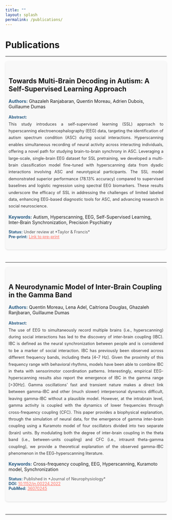 ```yaml
---
title: ""
layout: splash
permalink: /publications/
---
```


# Publications

---


<div class="section_pub">
  <h2 class="publication-title">Towards Multi-Brain Decoding in Autism: A Self-Supervised Learning Approach</h2>
  <p><strong>Authors:</strong> Ghazaleh Ranjabaran, Quentin Moreau, Adrien Dubois, Guillaume Dumas</p>

  <p class="abstract">
    <strong>Abstract:</strong><br>
    This study introduces a self-supervised learning (SSL) approach to hyperscanning electroencephalography (EEG) data, targeting the identification of autism spectrum condition (ASC) during social interactions. Hyperscanning enables simultaneous recording of neural activity across interacting individuals, offering a novel path for studying brain-to-brain synchrony in ASC. Leveraging a large-scale, single-brain EEG dataset for SSL pretraining, we developed a multi-brain classification model fine-tuned with hyperscanning data from dyadic interactions involving ASC and neurotypical participants. The SSL model demonstrated superior performance (78.13% accuracy) compared to supervised baselines and logistic regression using spectral EEG biomarkers. These results underscore the efficacy of SSL in addressing the challenges of limited labeled data, enhancing EEG-based diagnostic tools for ASC, and advancing research in social neuroscience.
  </p>

  <p><strong>Keywords:</strong> Autism, Hyperscanning, EEG, Self-Supervised Learning, Inter-Brain Synchronization, Precision Psychiatry</p>

  <p class="additional-info">
    <strong>Status:</strong> Under review at *Taylor & Francis*<br>
    <strong>Pre-print:</strong> <a href="https://doi.org/10.1101/2025.01.28.635297">Link to pre-print</a><br>
  </p>
</div>

---

<div class="section_pub">
  <h2 class="publication-title">A Neurodynamic Model of Inter-Brain Coupling in the Gamma Band</h2>
  <p><strong>Authors:</strong> Quentin Moreau, Lena Adel, Caitriona Douglas, Ghazaleh Ranjbaran, Guillaume Dumas</p>

  <p class="abstract">
    <strong>Abstract:</strong><br>
    The use of EEG to simultaneously record multiple brains (i.e., hyperscanning) during social interactions has led to the discovery of inter-brain coupling (IBC). IBC is defined as the neural synchronization between people and is considered to be a marker of social interaction. IBC has previously been observed across different frequency bands, including theta [4–7 Hz]. Given the proximity of this frequency range with behavioral rhythms, models have been able to combine IBC in theta with sensorimotor coordination patterns. Interestingly, empirical EEG-hyperscanning results also report the emergence of IBC in the gamma range [>30Hz]. Gamma oscillations’ fast and transient nature makes a direct link between gamma-IBC and other (much slower) interpersonal dynamics difficult, leaving gamma-IBC without a plausible model. However, at the intrabrain level, gamma activity is coupled with the dynamics of lower frequencies through cross-frequency coupling (CFC). This paper provides a biophysical explanation, through the simulation of neural data, for the emergence of gamma inter-brain coupling using a Kuramoto model of four oscillators divided into two separate (brain) units. By modulating both the degree of inter-brain coupling in the theta band (i.e., between-units coupling) and CFC (i.e., intraunit theta-gamma coupling), we provide a theoretical explanation of the observed gamma-IBC phenomenon in the EEG-hyperscanning literature.
  </p>

  <p><strong>Keywords:</strong> Cross-frequency coupling, EEG, Hyperscanning, Kuramoto model, Synchronization</p>

  <p class="additional-info">
    <strong>Status:</strong> Published in *Journal of Neurophysiology*<br>
    <strong>DOI:</strong> <a href="https://doi.org/10.1152/jn.00224.2022">10.1152/jn.00224.2022</a><br>
    <strong>PubMed:</strong> <a href="https://pubmed.ncbi.nlm.nih.gov/36070245">36070245</a><br>
  </p>
</div>

---


<style>
.section_pub {
    margin-bottom: 40px;
    padding: 20px 10px;
    background-color: #f8f8f8;
    border-radius: 8px;
    box-shadow: 0 2px 4px rgba(0,0,0,0.1);
}

/* Title styling */
.section_pub h3 {
    font-family: 'Roboto', sans-serif;
    font-size: 1.5em;
    color: #2A5D84;
    margin-bottom: 10px;
}

/* Abstracts */
.abstract {
    font-size: 0.9em;
    line-height: 1.7;
    text-align: justify;
    color: #333;
}

/* Additional info (Status, DOI, etc.) */
.additional-info {
    font-size: 0.9em;
    margin-top: 10px;
    color: #555;
}

.additional-info a {
    color: #FF6A5D;  /* Accent color for links */
}

.section_pub hr {
    border: none;
    border-top: 2px solid #ddd;
    margin-top: 20px;
    margin-bottom: 20px;
}

/* Keywords */
.section_pub p strong {
    color: #2A5D84;
}
</style>
